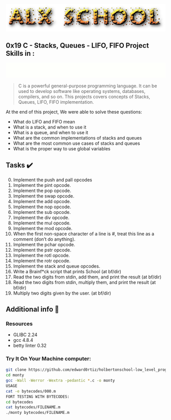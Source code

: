 ![Design and Development](https://github.com/iwanoszet07/iwanoszet07/blob/main/hlogo.png)


## 0x19 C - Stacks, Queues - LIFO, FIFO Project Skills in : 

![Design and Development](https://github.com/iwanoszet07/iwanoszet07/blob/main/iMlogo.gif)

> C is a powerful general-purpose programming language. It can be used to develop software like operating systems, databases, compilers, and so on. This projects covers concepts of Stacks, Queues, LIFO, FIFO implementation.

At the end of this project, We were able to solve these questions:
  
* What do LIFO and FIFO mean
* What is a stack, and when to use it
* What is a queue, and when to use it
* What are the common implementations of stacks and queues
* What are the most common use cases of stacks and queues
* What is the proper way to use global variables

## Tasks :heavy_check_mark:

0. Implement the push and pall opcodes
1. Implement the pint opcode.
2. Implement the pop opcode.
3. Implement the swap opcode.
4. Implement the add opcode.
5. Implement the nop opcode.
6. Implement the sub opcode.
7. Implement the div opcode.
8. Implement the mul opcode.
9. Implement the mod opcode.
10. When the first non-space character of a line is #, treat this line as a comment (don’t do anything).
11. Implement the pchar opcode.
12. Implement the pstr opcode.
13. Implement the rotl opcode.
14. Implement the rotr opcode.
15. Implement the stack and queue opcodes.
16. Write a Brainf*ck script that prints School (at bf/dir)
17. Read the two digits from stdin, add them, and print the result (at bf/dir)
18. Read the two digits from stdin, multiply them, and print the result (at bf/dir)
19. Multiply two digits given by the user. (at bf/dir)

## Additional info :construction:
### Resources

- GLIBC 2.24
- gcc 4.8.4
- betty linter 0.32



### Try It On Your Machine computer:	
```bash
git clone https://github.com/edward0rtiz/holbertonschool-low_level_programming.git
cd monty
gcc -Wall -Werror -Wextra -pedantic *.c -o monty
USAGE
cat -e bytecodes/000.m
FORT TESTING WITH BYTECODES:
cd bytecodes
cat bytecodes/FILENAME.m
./monty bytecodes/FILENAME.m
```
